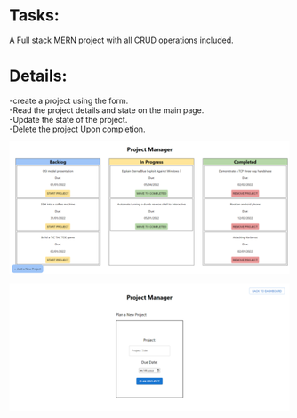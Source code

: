 # Tasks:
A Full stack MERN project with all CRUD operations included.


# Details:

-create a project using the form.</br>
-Read the project details and state on the main page.</br>
-Update the state of the project.</br>
-Delete the project Upon completion.

![My Image](https://github.com/Shtaiwee1/Tasks/blob/master/Tasks%20project/Capture.PNG)

![My Image](https://github.com/Shtaiwee1/Tasks/blob/master/Tasks%20project/Capture2.PNG)
